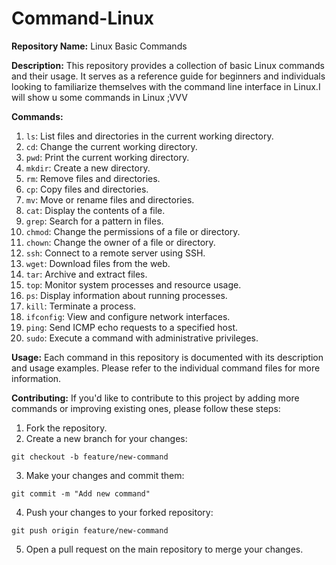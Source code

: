 # Command-Linux

**Repository Name:** Linux Basic Commands

**Description:** 
This repository provides a collection of basic Linux commands and their usage. It serves as a reference guide for beginners and individuals looking to familiarize themselves with the command line interface in Linux.I will show u some commands in Linux ;VVV

**Commands:**
1. `ls`: List files and directories in the current working directory.
2. `cd`: Change the current working directory.
3. `pwd`: Print the current working directory.
4. `mkdir`: Create a new directory.
5. `rm`: Remove files and directories.
6. `cp`: Copy files and directories.
7. `mv`: Move or rename files and directories.
8. `cat`: Display the contents of a file.
9. `grep`: Search for a pattern in files.
10. `chmod`: Change the permissions of a file or directory.
11. `chown`: Change the owner of a file or directory.
12. `ssh`: Connect to a remote server using SSH.
13. `wget`: Download files from the web.
14. `tar`: Archive and extract files.
15. `top`: Monitor system processes and resource usage.
16. `ps`: Display information about running processes.
17. `kill`: Terminate a process.
18. `ifconfig`: View and configure network interfaces.
19. `ping`: Send ICMP echo requests to a specified host.
20. `sudo`: Execute a command with administrative privileges.

**Usage:**
Each command in this repository is documented with its description and usage examples. Please refer to the individual command files for more information.

**Contributing:**
If you'd like to contribute to this project by adding more commands or improving existing ones, please follow these steps:
1. Fork the repository.
2. Create a new branch for your changes: 
```
git checkout -b feature/new-command
```
3. Make your changes and commit them:
```
git commit -m "Add new command"
```
4. Push your changes to your forked repository:
```
git push origin feature/new-command
```
5. Open a pull request on the main repository to merge your changes.
